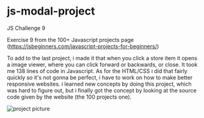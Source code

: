 # js-modal-project
JS Challenge 9 

Exercise 9 from the 100+ Javascript projects page (https://jsbeginners.com/javascript-projects-for-beginners/)

To add to the last project, i made it that when you click a store item it opens a image viewer, 
where you can click forward or backwards, or close. It took me 138 lines of code in Javascript.
As for the HTML/CSS i did that fairly quickly so it's not gonna be perfect, i have to work on how to make better responsive websites.
i learned new concepts by doing this project, which was hard to figure out, but i finally got the concept by looking at the source code given by the website (the 100 projects one).

![project picture](challenge9.png)
